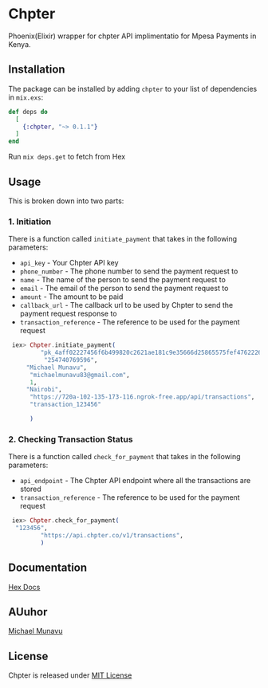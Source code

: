 # Chpter

Phoenix(Elixir) wrapper for chpter API implimentatio for Mpesa Payments in Kenya.

## Installation

The package can be installed
by adding `chpter` to your list of dependencies in `mix.exs`:

```elixir
def deps do
  [
    {:chpter, "~> 0.1.1"}
  ]
end
```

Run `mix deps.get` to fetch from Hex

## Usage

This is broken down into two parts:

### 1. Initiation

There is a function called `initiate_payment` that takes in the following parameters:

- `api_key` - Your Chpter API key
- `phone_number` - The phone number to send the payment request to
- `name` - The name of the person to send the payment request to
- `email` - The email of the person to send the payment request to
- `amount` - The amount to be paid
- `callback_url` - The callback url to be used by Chpter to send the payment request response to
- `transaction_reference` - The reference to be used for the payment request

```elixir
 iex> Chpter.initiate_payment(
         "pk_4aff02227456f6b499820c2621ae181c9e35666d25865575fef47622265dcbb9",
          "254740769596",
     "Michael Munavu",
      "michaelmunavu83@gmail.com",
      1,
     "Nairobi",
      "https://720a-102-135-173-116.ngrok-free.app/api/transactions",
      "transaction_123456"

      )

```

### 2. Checking Transaction Status

There is a function called `check_for_payment` that takes in the following parameters:

- `api_endpoint` - The Chpter API endpoint where all the transactions are stored
- `transaction_reference` - The reference to be used for the payment request

```elixir
 iex> Chpter.check_for_payment(
  "123456",
         "https://api.chpter.co/v1/transactions",
         )

```

## Documentation

[Hex Docs](https://hexdocs.pm/chpter/0.1.1/Chpter.html)

## AUuhor

[Michael Munavu](https://michaelmunavu.com)

## License

Chpter is released under [MIT License](https://github.com/appcues/exsentry/blob/master/LICENSE.txt)
